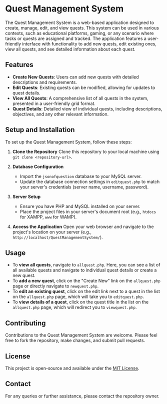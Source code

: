 # Quest Management System

The Quest Management System is a web-based application designed to create, manage, edit, and view quests. This system can be used in various contexts, such as educational platforms, gaming, or any scenario where tasks or quests are assigned and tracked. The application features a user-friendly interface with functionality to add new quests, edit existing ones, view all quests, and see detailed information about each quest.

## Features

- **Create New Quests**: Users can add new quests with detailed descriptions and requirements.
- **Edit Quests**: Existing quests can be modified, allowing for updates to quest details.
- **View All Quests**: A comprehensive list of all quests in the system, presented in a user-friendly grid format.
- **Quest Details**: Detailed view of individual quests, including descriptions, objectives, and any other relevant information.

## Setup and Installation

To set up the Quest Management System, follow these steps:

1. **Clone the Repository**
   Clone this repository to your local machine using `git clone <repository-url>`.

2. **Database Configuration**
   - Import the `jsonofquestion` database to your MySQL server.
   - Update the database connection settings in `editquest.php` to match your server's credentials (server name, username, password).

3. **Server Setup**
   - Ensure you have PHP and MySQL installed on your server.
   - Place the project files in your server's document root (e.g., `htdocs` for XAMPP, `www` for WAMP).

4. **Access the Application**
   Open your web browser and navigate to the project's location on your server (e.g., `http://localhost/QuestManagementSystem/`).

## Usage

- To **view all quests**, navigate to `allquest.php`. Here, you can see a list of all available quests and navigate to individual quest details or create a new quest.
- To **add a new quest**, click on the "Create New" link on the `allquest.php` page or directly navigate to `newquest.php`.
- To **edit an existing quest**, click on the edit link next to a quest in the list on the `allquest.php` page, which will take you to `editquest.php`.
- To **view details of a quest**, click on the quest title in the list on the `allquest.php` page, which will redirect you to `viewquest.php`.

## Contributing

Contributions to the Quest Management System are welcome. Please feel free to fork the repository, make changes, and submit pull requests.

## License

This project is open-source and available under the [MIT License](LICENSE).

## Contact

For any queries or further assistance, please contact the repository owner.

